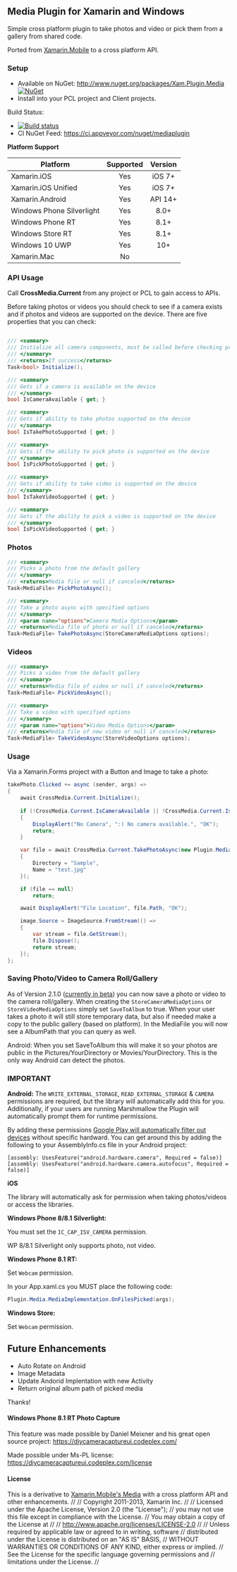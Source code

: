 ## Media Plugin for Xamarin and Windows

Simple cross platform plugin to take photos and video or pick them from a gallery from shared code.

Ported from [Xamarin.Mobile](http://www.github.com/xamarin/xamarin.mobile) to a cross platform API.

### Setup
* Available on NuGet: http://www.nuget.org/packages/Xam.Plugin.Media [![NuGet](https://img.shields.io/nuget/v/Xam.Plugin.Media.svg?label=NuGet)](https://www.nuget.org/packages/Xam.Plugin.Media/)
* Install into your PCL project and Client projects.

Build Status: 
* [![Build status](https://ci.appveyor.com/api/projects/status/872kljawr91vphty?svg=true)](https://ci.appveyor.com/project/JamesMontemagno/mediaplugin)
* CI NuGet Feed: https://ci.appveyor.com/nuget/mediaplugin

**Platform Support**

|Platform|Supported|Version|
| ------------------- | :-----------: | :------------------: |
|Xamarin.iOS|Yes|iOS 7+|
|Xamarin.iOS Unified|Yes|iOS 7+|
|Xamarin.Android|Yes|API 14+|
|Windows Phone Silverlight|Yes|8.0+|
|Windows Phone RT|Yes|8.1+|
|Windows Store RT|Yes|8.1+|
|Windows 10 UWP|Yes|10+|
|Xamarin.Mac|No||


### API Usage

Call **CrossMedia.Current** from any project or PCL to gain access to APIs.

Before taking photos or videos you should check to see if a camera exists and if photos and videos are supported on the device. There are five properties that you can check:

```csharp

/// <summary>
/// Initialize all camera components, must be called before checking properties below
/// </summary>
/// <returns>If success</returns>
Task<bool> Initialize();

/// <summary>
/// Gets if a camera is available on the device
/// </summary>
bool IsCameraAvailable { get; }

/// <summary>
/// Gets if ability to take photos supported on the device
/// </summary>
bool IsTakePhotoSupported { get; }

/// <summary>
/// Gets if the ability to pick photo is supported on the device
/// </summary>
bool IsPickPhotoSupported { get; }

/// <summary>
/// Gets if ability to take video is supported on the device
/// </summary>
bool IsTakeVideoSupported { get; }

/// <summary>
/// Gets if the ability to pick a video is supported on the device
/// </summary>
bool IsPickVideoSupported { get; }
```

### Photos
```csharp
/// <summary>
/// Picks a photo from the default gallery
/// </summary>
/// <returns>Media file or null if canceled</returns>
Task<MediaFile> PickPhotoAsync();

/// <summary>
/// Take a photo async with specified options
/// </summary>
/// <param name="options">Camera Media Options</param>
/// <returns>Media file of photo or null if canceled</returns>
Task<MediaFile> TakePhotoAsync(StoreCameraMediaOptions options);
```

### Videos
```csharp
/// <summary>
/// Picks a video from the default gallery
/// </summary>
/// <returns>Media file of video or null if canceled</returns>
Task<MediaFile> PickVideoAsync();

/// <summary>
/// Take a video with specified options
/// </summary>
/// <param name="options">Video Media Options</param>
/// <returns>Media file of new video or null if canceled</returns>
Task<MediaFile> TakeVideoAsync(StoreVideoOptions options);
```

### Usage
Via a Xamarin.Forms project with a Button and Image to take a photo:

```csharp
takePhoto.Clicked += async (sender, args) =>
{
    await CrossMedia.Current.Initialize();
    
    if (!CrossMedia.Current.IsCameraAvailable || !CrossMedia.Current.IsTakePhotoSupported)
    {
        DisplayAlert("No Camera", ":( No camera available.", "OK");
        return;
    }

    var file = await CrossMedia.Current.TakePhotoAsync(new Plugin.Media.Abstractions.StoreCameraMediaOptions
    {
        Directory = "Sample",
        Name = "test.jpg"
    });

    if (file == null)
        return;

    await DisplayAlert("File Location", file.Path, "OK");

    image.Source = ImageSource.FromStream(() =>
    {
        var stream = file.GetStream();
        file.Dispose();
        return stream;
    }); 
};
```

### Saving Photo/Video to Camera Roll/Gallery
As of Version 2.1.0 ([currently in beta](https://www.nuget.org/packages/Xam.Plugin.Media/2.1.0-beta1)) you can now save a photo or video to the camera roll/gallery. When creating the ```StoreCameraMediaOptions``` or ```StoreVideoMediaOptions``` simply set ```SaveToAlbum``` to true. When your user takes a photo it will still store temporary data, but also if needed make a copy to the public gallery (based on platform). In the MediaFile you will now see a AlbumPath that you can query as well.

Android: When you set SaveToAlbum this will make it so your photos are public in the Pictures/YourDirectory or Movies/YourDirectory. This is the only way Android can detect the photos.


### **IMPORTANT**
**Android:**
The `WRITE_EXTERNAL_STORAGE`, `READ_EXTERNAL_STORAGE` & `CAMERA` permissions are required, but the library will automatically add this for you. Additionally, if your users are running Marshmallow the Plugin will automatically prompt them for runtime permissions.

By adding these permissions [Google Play will automatically filter out devices](http://developer.android.com/guide/topics/manifest/uses-feature-element.html#permissions-features) without specific hardward. You can get around this by adding the following to your AssemblyInfo.cs file in your Android project:

```
[assembly: UsesFeature("android.hardware.camera", Required = false)]
[assembly: UsesFeature("android.hardware.camera.autofocus", Required = false)]
```


**iOS** 

The library will automatically ask for permission when taking photos/videos or access the libraries.

**Windows Phone 8/8.1 Silverlight:**

You must set the `IC_CAP_ISV_CAMERA` permission.

WP 8/8.1 Silverlight only supports photo, not video.

**Windows Phone 8.1 RT:**

Set `Webcam` permission.

In your App.xaml.cs you MUST place the following code:

```csharp
Plugin.Media.MediaImplementation.OnFilesPicked(args);
```

**Windows Store:**

Set `Webcam` permission.

## Future Enhancements
* Auto Rotate on Android
* Image Metadata
* Update Andorid Implentation with new Activity
* Return original album path of picked media

Thanks!

#### Windows Phone 8.1 RT Photo Capture
This feature was made possible by Daniel Meixner and his great open source project:  https://diycameracaptureui.codeplex.com/

Made possible under Ms-PL license:  https://diycameracaptureui.codeplex.com/license

#### License
This is a derivative to [Xamarin.Mobile's Media](http://github.com/xamarin/xamarin.mobile) with a cross platform API and other enhancements.
//
//  Copyright 2011-2013, Xamarin Inc.
//
//    Licensed under the Apache License, Version 2.0 (the "License");
//    you may not use this file except in compliance with the License.
//    You may obtain a copy of the License at
//
//        http://www.apache.org/licenses/LICENSE-2.0
//
//    Unless required by applicable law or agreed to in writing, software
//    distributed under the License is distributed on an "AS IS" BASIS,
//    WITHOUT WARRANTIES OR CONDITIONS OF ANY KIND, either express or implied.
//    See the License for the specific language governing permissions and
//    limitations under the License.
//
